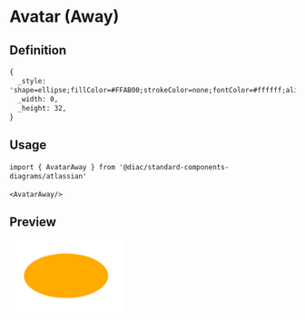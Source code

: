 # Avatar (Away)

## Definition

```
{
  _style: 'shape=ellipse;fillColor=#FFAB00;strokeColor=none;fontColor=#ffffff;align=center;verticalAlign=middle;whiteSpace=wrap;fontSize=17;fontStyle=1;html=1;sketch=0;',
  _width: 0,
  _height: 32,
}
```

## Usage

```
import { AvatarAway } from '@diac/standard-components-diagrams/atlassian'

<AvatarAway/>
```

## Preview

<img src="./avatar-away.png" width="200"/>
